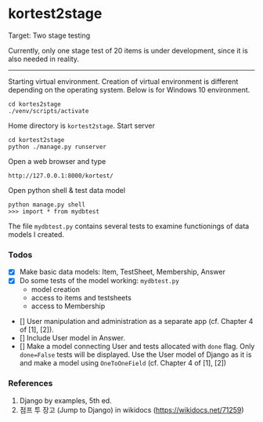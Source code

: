 # kortest2stage

Target: Two stage testing

Currently, only one stage test of 20 items is under development, since it is also needed in reality.

---

Starting virtual environment. Creation of virtual environment is different depending on the operating system. Below is for Windows 10 environment.
```
cd kortes2stage
./venv/scripts/activate
```

Home directory is `kortest2stage`.
Start server
```
cd kortest2stage
python ./manage.py runserver
```
Open a web browser and type 
```
http://127.0.0.1:8000/kortest/
```

Open python shell & test data model
```
python manage.py shell
>>> import * from mydbtest
```
The file `mydbtest.py` contains several tests to examine functionings of data models I created.

### Todos
- [X] Make basic data models: Item, TestSheet, Membership, Answer
- [X] Do some tests of the model working: `mydbtest.py`
    - model creation
    - access to items and testsheets
    - access to Membership
- [] User manipulation and administration as a separate app (cf. Chapter 4 of [1], [2]).
- [] Include User model in Answer.
- [] Make a model connecting User and tests allocated with `done` flag. Only `done=False` tests will be displayed. Use the User model of Django as it is and make a model using `OneToOneField` (cf. Chapter 4 of [1], [2])


### References
1. Django by examples, 5th ed.
2. 점프 투 장고 (Jump to Django) in wikidocs (https://wikidocs.net/71259)

